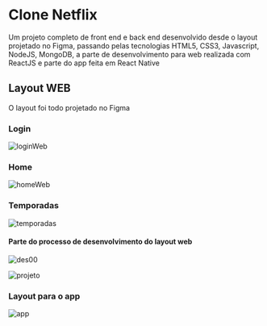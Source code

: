 # Clone Netflix

Um projeto completo de front end e back end desenvolvido desde o layout projetado no Figma, passando pelas tecnologias HTML5, CSS3, Javascript, NodeJS, MongoDB, a parte de desenvolvimento para web realizada com ReactJS e parte do app feita em React Native

## Layout WEB

O layout foi todo projetado no Figma

### Login
![loginWeb](https://github.com/DayanMonteiro/Clone-Netflix--Figma-HTML5-CSS3-JavaScript-NodeJS-MongoDB-web-ReactJS-App-React-Native/blob/master/Login-web.png)

### Home
![homeWeb](https://github.com/DayanMonteiro/Clone-Netflix--Figma-HTML5-CSS3-JavaScript-NodeJS-MongoDB-web-ReactJS-App-React-Native/blob/master/Home-web.png)

### Temporadas

![temporadas](https://github.com/DayanMonteiro/Clone-Netflix--Figma-HTML5-CSS3-JavaScript-NodeJS-MongoDB-web-ReactJS-App-React-Native/blob/master/Temporadas.png)


#### Parte do processo de desenvolvimento do layout web

![des00](https://github.com/DayanMonteiro/Clone-Netflix--Figma-HTML5-CSS3-JavaScript-NodeJS-MongoDB-web-ReactJS-App-React-Native/blob/master/desenvolvendo%20no%20figma.jpg)

![projeto](https://github.com/DayanMonteiro/Clone-Netflix--Figma-HTML5-CSS3-JavaScript-NodeJS-MongoDB-web-ReactJS-App-React-Native/blob/master/projeto%20feito%20no%20figma.jpg)

### Layout para o app

![app](https://github.com/DayanMonteiro/Clone-Netflix--Figma-HTML5-CSS3-JavaScript-NodeJS-MongoDB-web-ReactJS-App-React-Native/blob/master/layout%20app%20telas.jpg)





